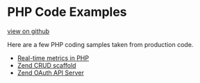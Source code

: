 PHP Code Examples
=================

[view on github](https://github.com/JamesHight/php-code-examples)

Here are a few PHP coding samples taken from production code.

* [Real-time metrics in PHP](https://github.com/JamesHight/php-code-examples/tree/master/Real-Time%20Metrics)
* [Zend CRUD scaffold](https://github.com/JamesHight/php-code-examples/tree/master/Zend%20CRUD%20Scaffold)
* [Zend OAuth API Server](https://github.com/JamesHight/php-code-examples/tree/master/Zend%20OAuth%20API)